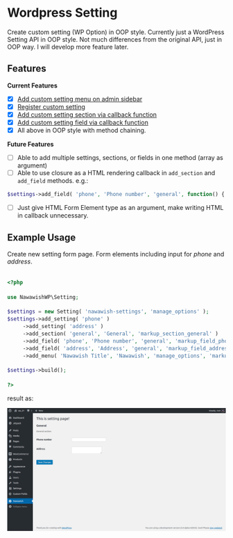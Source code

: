 # Wordpress Setting

Create custom setting (WP Option) in OOP style. Currently just a WordPress Setting API in OOP style. Not much differences from the original API, just in OOP way. I will develop more feature later.

## Features
**Current Features**
- [x] [Add custom setting menu on admin sidebar](https://developer.wordpress.org/reference/functions/add_menu_page/)
- [x] [Register custom setting](https://developer.wordpress.org/reference/functions/register_setting/)
- [x] [Add custom setting section via callback function](https://codex.wordpress.org/Function_Reference/add_settings_section)
- [x] [Add custom setting field via callback function](https://codex.wordpress.org/Function_Reference/add_settings_field)
- [x] All above in OOP style with method chaining.

**Future Features**
- [ ] Able to add multiple settings, sections, or fields in one method (array as argument)
- [ ] Able to use closure as a HTML rendering callback in `add_section` and `add_field` methods. e.g.:
```php
$settings->add_field( 'phone', 'Phone number', 'general', function() { echo '<input...'; } );

```
- [ ] Just give HTML Form Element type as an argument, make writing HTML in callback unnecessary.
  
  
## Example Usage
Create new setting form page. Form elements including input for *phone* and *address*.

```php

<?php

use NawawishWP\Setting;

$settings = new Setting( 'nawawish-settings', 'manage_options' );
$settings->add_setting( 'phone' )
	 ->add_setting( 'address' )
	 ->add_section( 'general', 'General', 'markup_section_general' )
	 ->add_field( 'phone', 'Phone number', 'general', 'markup_field_phone' )
	 ->add_field( 'address', 'Address', 'general', 'markup_field_address' )
	 ->add_menu( 'Nawawish Title', 'Nawawish', 'manage_options', 'markup_menu' );

$settings->build();

?>

```


result as:


![Image](screenshot.png?raw=true "Screenshot")

